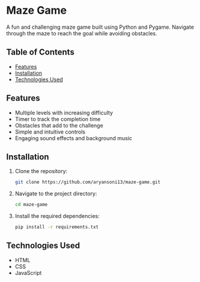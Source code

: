 # Maze Game

A fun and challenging maze game built using Python and Pygame. Navigate through the maze to reach the goal while avoiding obstacles.

## Table of Contents

- [Features](#features)
- [Installation](#installation)
- [Technologies Used](#technologies-used)


## Features

- Multiple levels with increasing difficulty
- Timer to track the completion time
- Obstacles that add to the challenge
- Simple and intuitive controls
- Engaging sound effects and background music

## Installation

1. Clone the repository:
   ```bash
   git clone https://github.com/aryansoni13/maze-game.git

2. Navigate to the project directory:
    ```bash
    cd maze-game
    
3. Install the required dependencies:
     ```bash
    pip install -r requirements.txt
     
## Technologies Used

- HTML
- CSS
- JavaScript

